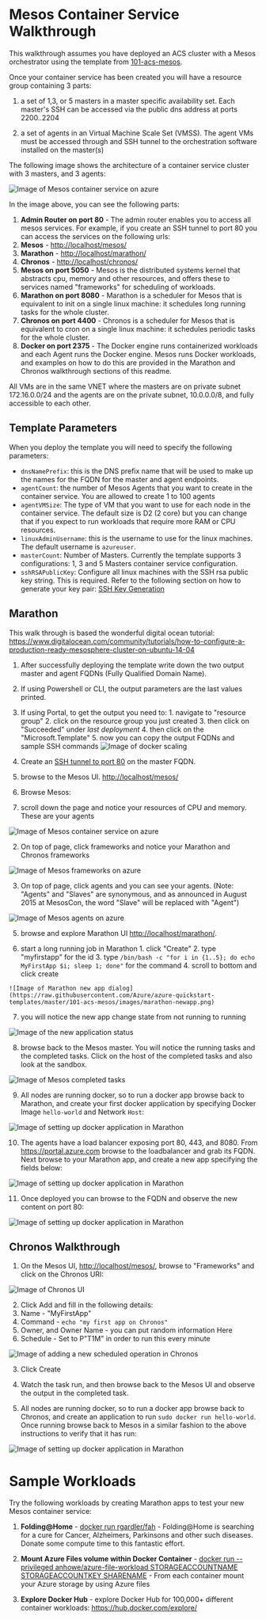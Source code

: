 # Mesos Container Service Walkthrough

This walkthrough assumes you have deployed an ACS cluster with a Mesos orchestrator using the template from [101-acs-mesos](https://github.com/Azure/azure-quickstart-templates/tree/master/101-acs-mesos).

Once your container service has been created you will have a resource group containing 3 parts:

1. a set of 1,3, or 5 masters in a master specific availability set.  Each master's SSH can be accessed via the public dns address at ports 2200..2204

2. a set of agents in an Virtual Machine Scale Set (VMSS).  The agent VMs must be accessed through and SSH tunnel to the orchestration software installed on the master(s)

The following image shows the architecture of a container service cluster with 3 masters, and 3 agents:

![Image of Mesos container service on azure](https://raw.githubusercontent.com/Azure/azure-quickstart-templates/master/101-101-acs-mesos/images/mesos.png)

In the image above, you can see the following parts:

1. **Admin Router on port 80** - The admin router enables you to access all mesos services.  For example, if you create an SSH tunnel to port 80 you can access the services on the following urls:
  1. **Mesos** - <http://localhost/mesos/>
  2. **Marathon** - <http://localhost/marathon/>
  3. **Chronos** - <http://localhost/chronos/>
2. **Mesos on port 5050** - Mesos is the distributed systems kernel that abstracts cpu, memory and other resources, and offers these to services named "frameworks" for scheduling of workloads.
3. **Marathon on port 8080** - Marathon is a scheduler for Mesos that is equivalent to init on a single linux machine: it schedules long running tasks for the whole cluster.
4. **Chronos on port 4400** - Chronos is a scheduler for Mesos that is equivalent to cron on a single linux machine: it schedules periodic tasks for the whole cluster.
5. **Docker on port 2375** - The Docker engine runs containerized workloads and each Agent runs the Docker engine.  Mesos runs Docker workloads, and examples on how to do this are provided in the Marathon and Chronos walkthrough sections of this readme.

All VMs are in the same VNET where the masters are on private subnet 172.16.0.0/24 and the agents are on the private subnet, 10.0.0.0/8, and fully accessible to each other.

## Template Parameters
When you deploy the template you will need to specify the following parameters:
* `dnsNamePrefix`: this is the DNS prefix name that will be used to make up the names for the FQDN for the master and agent endpoints.
* `agentCount`: the number of Mesos Agents that you want to create in the container service.  You are allowed to create 1 to 100 agents
* `agentVMSize`: The type of VM that you want to use for each node in the container service. The default size is D2 (2 core) but you can change that if you expect to run workloads that require more RAM or CPU resources.
* `linuxAdminUsername`: this is the username to use for the linux machines.  The default username is `azureuser`.
* `masterCount`: Number of Masters. Currently the template supports 3 configurations: 1, 3 and 5 Masters container service configuration.
* `sshRSAPublicKey`: Configure all linux machines with the SSH rsa public key string.  This is required.  Refer to the following section on how to generate your key pair: [SSH Key Generation](https://github.com/Azure/azure-quickstart-templates/blob/master/101-acs-mesos/docs/SSHKeyManagement.md)

## Marathon

This walk through is based the wonderful digital ocean tutorial: https://www.digitalocean.com/community/tutorials/how-to-configure-a-production-ready-mesosphere-cluster-on-ubuntu-14-04

 1. After successfully deploying the template write down the two output master and agent FQDNs (Fully Qualified Domain Name).
   1. If using Powershell or CLI, the output parameters are the last values printed.
   2. If using Portal, to get the output you need to:
     1. navigate to "resource group"
     2. click on the resource group you just created
     3. then click on "Succeeded" under *last deployment*
     4. then click on the "Microsoft.Template"
     5. now you can copy the output FQDNs and sample SSH commands
     ![Image of docker scaling](https://raw.githubusercontent.com/Azure/azure-quickstart-templates/master/101-acs-swarm/images/findingoutputs.png)

 2. Create an [SSH tunnel to port 80](https://github.com/Azure/azure-quickstart-templates/blob/master/101-acs-mesos/docs/SSHKeyManagement.md#create-port-80-tunnel-to-the-master) on the master FQDN.

 3. browse to the Mesos UI.  <http://localhost/mesos/>

 4. Browse Mesos:
   1. scroll down the page and notice your resources of CPU and memory.  These are your agents

   ![Image of Mesos container service on azure](https://raw.githubusercontent.com/Azure/azure-quickstart-templates/master/101-acs-mesos/images/mesos-webui.png)

   2. On top of page, click frameworks and notice your Marathon and Chronos frameworks

   ![Image of Mesos frameworks on azure](https://raw.githubusercontent.com/Azure/azure-quickstart-templates/master/101-acs-mesos/images/mesos-frameworks.png)

   3. On top of page, click agents and you can see your agents.  (Note: "Agents" and "Slaves" are synonymous, and as announced in August 2015 at MesosCon, the word "Slave" will be replaced with "Agent")

   ![Image of Mesos agents on azure](https://raw.githubusercontent.com/Azure/azure-quickstart-templates/master/101-acs-mesos/images/mesos-agents.png)

  5. browse and explore Marathon UI <http://localhost/marathon/>.

  6. start a long running job in Marathon
    1. click "Create"
    2. type "myfirstapp" for the id
    3. type `/bin/bash -c "for i in {1..5}; do echo MyFirstApp $i; sleep 1; done"` for the command
    4. scroll to bottom and click create

    ![Image of Marathon new app dialog](https://raw.githubusercontent.com/Azure/azure-quickstart-templates/master/101-acs-mesos/images/marathon-newapp.png)

  7. you will notice the new app change state from not running to running

  ![Image of the new application status](https://raw.githubusercontent.com/Azure/azure-quickstart-templates/master/101-acs-mesos/images/marathon-newapp-status.png)

  8. browse back to the Mesos master.  You will notice the running tasks and the completed tasks.  Click on the host of the completed tasks and also look at the sandbox.

  ![Image of Mesos completed tasks](https://raw.githubusercontent.com/Azure/azure-quickstart-templates/master/101-acs-mesos/images/mesos-completed-tasks.png)
  
  9. All nodes are running docker, so to run a docker app browse back to Marathon, and create your first docker application by specifying Docker Image `hello-world` and Network `Host`:

  ![Image of setting up docker application in Marathon](https://raw.githubusercontent.com/Azure/azure-quickstart-templates/master/101-acs-mesos/images/marathon-docker.png)

  10. The agents have a load balancer exposing port 80, 443, and 8080.  From https://portal.azure.com browse to the loadbalancer and grab its FQDN.  Next browse to your Marathon app, and create a new app specifying the fields below:

  ![Image of setting up docker application in Marathon](https://raw.githubusercontent.com/Azure/azure-quickstart-templates/master/101-acs-mesos/images/marathon-simpleweb.png)

  11. Once deployed you can browse to the FQDN and observe the new content on port 80:

  ![Image of setting up docker application in Marathon](https://raw.githubusercontent.com/Azure/azure-quickstart-templates/master/101-acs-mesos/images/simpleweb.png)

## Chronos Walkthrough

1. On the Mesos UI, <http://localhost/mesos/>, browse to "Frameworks" and click on the Chronos URI:

 ![Image of Chronos UI](https://raw.githubusercontent.com/Azure/azure-quickstart-templates/master/101-acs-mesos/images/chronos-url.png)

2. Click Add and fill in the following details:
 1. Name - "MyFirstApp"
 2. Command - `echo "my first app on Chronos"`
 3. Owner, and Owner Name - you can put random information Here
 4. Schedule - Set to P"T1M" in order to run this every minute

 ![Image of adding a new scheduled operation in Chronos](https://raw.githubusercontent.com/Azure/azure-quickstart-templates/master/101-acs-mesos/images/chronos.png)

3. Click Create

4. Watch the task run, and then browse back to the Mesos UI and observe the output in the completed task.

5. All nodes are running docker, so to run a docker app browse back to Chronos, and create an application to run `sudo docker run hello-world`.  Once running browse back to Mesos in a similar fashion to the above instructions to verify that it has run:

 ![Image of setting up docker application in Marathon](https://raw.githubusercontent.com/Azure/azure-quickstart-templates/master/101-acs-mesos/images/chronos-docker.png)

# Sample Workloads

Try the following workloads by creating Marathon apps to test your new Mesos container service:

1. **Folding@Home** - [docker run rgardler/fah](https://hub.docker.com/r/rgardler/fah/) - Folding@Home is searching for a cure for Cancer, Alzheimers, Parkinsons and other such diseases. Donate some compute time to this fantastic effort.

2. **Mount Azure Files volume within Docker Container** - [docker run --privileged anhowe/azure-file-workload STORAGEACCOUNTNAME STORAGEACCOUNTKEY SHARENAME](https://github.com/anhowe/azure-file-workload) - From each container mount your Azure storage by using Azure files

3. **Explore Docker Hub** - explore Docker Hub for 100,000+ different container workloads: https://hub.docker.com/explore/
